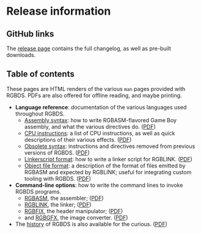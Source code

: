 
# Release information

## GitHub links

The [release page](https://github.com/gbdev/rgbds/releases/v1.0.0) contains the full changelog, as well as pre-built downloads.

## Table of contents

These pages are HTML renders of the various `man` pages provided with RGBDS.
PDFs are also offered for offline reading, and maybe printing.

- **Language reference**: documentation of the various languages used throughout RGBDS.
  - [Assembly syntax](./rgbasm.5.md): how to write RGBASM-flavored Game Boy assembly, and what the various directives do. ([PDF](./rgbasm.5.pdf))
  - [CPU instructions](./gbz80.7.md): a list of CPU instructions, as well as quick descriptions of their various effects. ([PDF](./gbz80.7.pdf))
  - [Obsolete syntax](./rgbasm-old.5.md): instructions and directives removed from previous versions of RGBDS. ([PDF](./rgbasm-old.5.pdf))
  - [Linkerscript format](./rgblink.5.md): how to write a linker script for RGBLINK. ([PDF](./rgblink.5.pdf))
  - [Object file format](./rgbds.5.md): a description of the format of files emitted by RGBASM and expected by RGBLINK; useful for integrating custom tooling with RGBDS. ([PDF](./rgbds.5.pdf))
- **Command-line options**: how to write the command lines to invoke RGBDS programs.
  - [RGBASM](./rgbasm.1.md), the assembler; ([PDF](./rgbasm.1.pdf))
  - [RGBLINK](./rgblink.1.md), the linker; ([PDF](./rgblink.1.pdf))
  - [RGBFIX](./rgbfix.1.md), the header manipulator; ([PDF](./rgbfix.1.pdf))
  - and [RGBGFX](./rgbgfx.1.md), the image converter. ([PDF](./rgbgfx.1.pdf))
- The [history](./rgbds.7.md) of RGBDS is also available for the curious. ([PDF](./rgbds.7.pdf))
